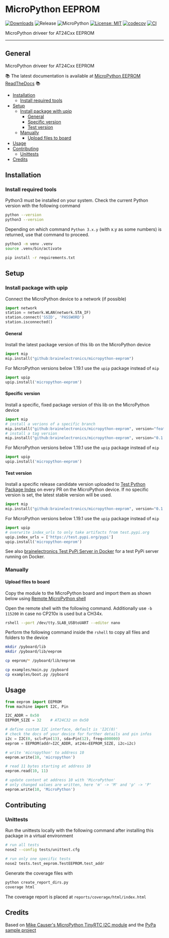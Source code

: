 # MicroPython EEPROM

[![Downloads](https://pepy.tech/badge/micropython-eeprom)](https://pepy.tech/project/micropython-eeprom)
![Release](https://img.shields.io/github/v/release/brainelectronics/micropython-eeprom?include_prereleases&color=success)
![MicroPython](https://img.shields.io/badge/micropython-Ok-green.svg)
[![License: MIT](https://img.shields.io/badge/License-MIT-yellow.svg)](https://opensource.org/licenses/MIT)
[![codecov](https://codecov.io/github/brainelectronics/micropython-eeprom/branch/main/graph/badge.svg)](https://app.codecov.io/github/brainelectronics/micropython-eeprom)
[![CI](https://github.com/brainelectronics/micropython-eeprom/actions/workflows/release.yml/badge.svg)](https://github.com/brainelectronics/micropython-eeprom/actions/workflows/release.yml)

MicroPython driveer for AT24Cxx EEPROM

---------------

## General

MicroPython driveer for AT24Cxx EEPROM

📚 The latest documentation is available at
[MicroPython EEPROM ReadTheDocs][ref-rtd-micropython-eeprom] 📚

<!-- MarkdownTOC -->

- [Installation](#installation)
	- [Install required tools](#install-required-tools)
- [Setup](#setup)
	- [Install package with upip](#install-package-with-upip)
		- [General](#general)
		- [Specific version](#specific-version)
		- [Test version](#test-version)
	- [Manually](#manually)
		- [Upload files to board](#upload-files-to-board)
- [Usage](#usage)
- [Contributing](#contributing)
	- [Unittests](#unittests)
- [Credits](#credits)

<!-- /MarkdownTOC -->

## Installation

### Install required tools

Python3 must be installed on your system. Check the current Python version
with the following command

```bash
python --version
python3 --version
```

Depending on which command `Python 3.x.y` (with x.y as some numbers) is
returned, use that command to proceed.

```bash
python3 -m venv .venv
source .venv/bin/activate

pip install -r requirements.txt
```

## Setup

### Install package with upip

Connect the MicroPython device to a network (if possible)

```python
import network
station = network.WLAN(network.STA_IF)
station.connect('SSID', 'PASSWORD')
station.isconnected()
```

#### General

Install the latest package version of this lib on the MicroPython device

```python
import mip
mip.install("github:brainelectronics/micropython-eeprom")
```

For MicroPython versions below 1.19.1 use the `upip` package instead of `mip`

```python
import upip
upip.install('micropython-eeprom')
```

#### Specific version

Install a specific, fixed package version of this lib on the MicroPython device

```python
import mip
# install a verions of a specific branch
mip.install("github:brainelectronics/micropython-eeprom", version="feature/initial-implementation")
# install a tag version
mip.install("github:brainelectronics/micropython-eeprom", version="0.1.0")
```

For MicroPython versions below 1.19.1 use the `upip` package instead of `mip`

```python
import upip
upip.install('micropython-eeprom')
```

#### Test version

Install a specific release candidate version uploaded to
[Test Python Package Index](https://test.pypi.org/) on every PR on the
MicroPython device. If no specific version is set, the latest stable version
will be used.

```python
import mip
mip.install("github:brainelectronics/micropython-eeprom", version="0.1.0-rc1.dev1")
```

For MicroPython versions below 1.19.1 use the `upip` package instead of `mip`

```python
import upip
# overwrite index_urls to only take artifacts from test.pypi.org
upip.index_urls = ['https://test.pypi.org/pypi']
upip.install('micropython-eeprom')
```

See also [brainelectronics Test PyPi Server in Docker][ref-brainelectronics-test-pypiserver]
for a test PyPi server running on Docker.

### Manually

#### Upload files to board

Copy the module to the MicroPython board and import them as shown below
using [Remote MicroPython shell][ref-remote-upy-shell]

Open the remote shell with the following command. Additionally use `-b 115200`
in case no CP210x is used but a CH34x.

```bash
rshell --port /dev/tty.SLAB_USBtoUART --editor nano
```

Perform the following command inside the `rshell` to copy all files and
folders to the device

```bash
mkdir /pyboard/lib
mkdir /pyboard/lib/eeprom

cp eeprom/* /pyboard/lib/eeprom

cp examples/main.py /pyboard
cp examples/boot.py /pyboard
```

## Usage

```python
from eeprom import EEPROM
from machine import I2C, Pin

I2C_ADDR = 0x50
EEPROM_SIZE = 32	# AT24C32 on 0x50

# define custom I2C interface, default is 'I2C(0)'
# check the docs of your device for further details and pin infos
i2c = I2C(0, scl=Pin(13), sda=Pin(12), freq=800000)
eeprom = EEPROM(addr=I2C_ADDR, at24x=EEPROM_SIZE, i2c=i2c)

# write 'micropython' to address 10
eeprom.write(10, 'micropython')

# read 11 bytes starting at address 10
eeprom.read(10, 11)

# update content at address 10 with 'MicroPython'
# only changed values are written, here 'm' -> 'M' and 'p' -> 'P'
eeprom.write(10, 'MicroPython')
```

## Contributing

### Unittests

Run the unittests locally with the following command after installing this
package in a virtual environment

```bash
# run all tests
nose2 --config tests/unittest.cfg

# run only one specific tests
nose2 tests.test_eeprom.TestEEPROM.test_addr
```

Generate the coverage files with

```bash
python create_report_dirs.py
coverage html
```

The coverage report is placed at `reports/coverage/html/index.html`

## Credits

Based on
[Mike Causer's MicroPython TinyRTC I2C module][ref-micropython-tinyrtc-i2c]
and the [PyPa sample project][ref-pypa-sample]

<!-- Links -->
[ref-rtd-micropython-eeprom]: https://micropython-eeprom.readthedocs.io/en/latest/
[ref-remote-upy-shell]: https://github.com/dhylands/rshell
[ref-brainelectronics-test-pypiserver]: https://github.com/brainelectronics/test-pypiserver
[ref-micropython-tinyrtc-i2c]: https://github.com/mcauser/micropython-tinyrtc-i2c
[ref-pypa-sample]: https://github.com/pypa/sampleproject
[ref-test-pypi]: https://test.pypi.org/
[ref-pypi]: https://pypi.org/
